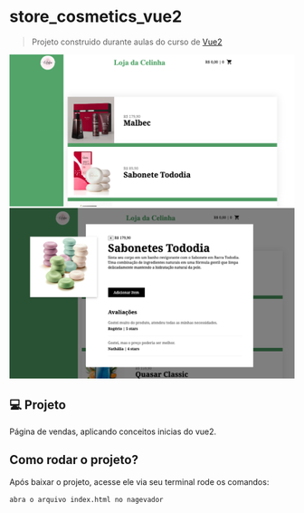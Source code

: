 # store_cosmetics_vue2

> Projeto construido durante aulas do curso de [Vue2](https://www.origamid.com/curso/vue-js-completo)

<p align="center">
  <img  src="https://github.com/clecyo7/store_cosmetics_vue2/blob/main/assets/1.png">

 <img src="https://github.com/clecyo7/store_cosmetics_vue2/blob/main/assets/2.png">
</p>

## 💻 Projeto
Página de vendas, aplicando conceitos inicias do vue2.



## Como rodar o projeto?

Após baixar o projeto, acesse ele via seu terminal rode os comandos:

```
abra o arquivo index.html no nagevador


